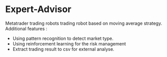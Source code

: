 # Expert-Advisor
Metatrader trading robots
trading robot based on moving average strategy.
Additional features :
- Using pattern recognition to detect market type.
- Using reinforcement learning for the risk management
- Extract trading result to csv for external analyse.

